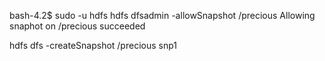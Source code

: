 bash-4.2$ sudo -u hdfs hdfs dfsadmin -allowSnapshot /precious
Allowing snaphot on /precious succeeded

hdfs dfs -createSnapshot /precious snp1